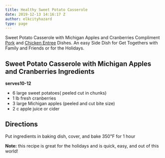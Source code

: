 ```yaml
---
title: Healthy Sweet Potato Casserole
date: 2019-12-13 14:16:17 Z
author: elkcityhazard
type: page
---
```


Sweet Potato Casserole with Michigan Apples and Cranberries Compliment <a href="/wordpress/easy-pork-recipes/" rel="noopener noreferrer" target="_blank">Pork</a> and <a href="/wordpress/quick-and-easy-chicken-recipes/" rel="noopener noreferrer" target="_blank">Chicken Entree</a> Dishes. An easy Side Dish for Get Togethers with Family and Friends or for the Holidays.

## Sweet Potato Casserole with Michigan Apples and Cranberries Ingredients

**serves10-12**

  * 6 large sweet potatoes( peeled cut in chunks)
  * 1 lb fresh cranberries
  * 3 large Michigan apples (peeled and cut bite size)
  * 2 c apple juice or cider</li> 

## Directions

Put ingredients in baking dish, cover, and bake 350&#8457; for 1 hour

**Note:** this recipe is great for the holidays and is quick, easy, and out of this world!